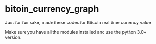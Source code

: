 # bitoin_currency_graph
Just for fun sake, made these codes for Bitcoin real time currency value

Make sure you have all the modules installed and use the python 3.0+ version.
